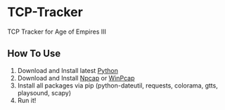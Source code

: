 # TCP-Tracker
TCP Tracker for Age of Empires III

## How To Use

1. Download and Install latest [Python](https://www.python.org/downloads/)
2. Download and Install [Npcap](https://nmap.org/npcap/) or [WinPcap](https://www.winpcap.org/install/)
3. Install all packages via pip (python-dateutil, requests, colorama, gtts, playsound, scapy)
4. Run it!
